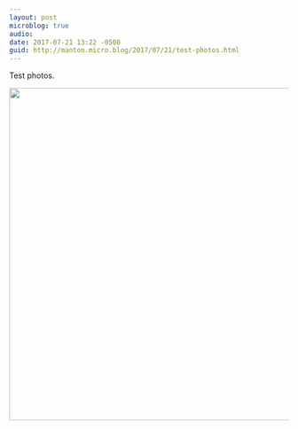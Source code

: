 ```yaml
---
layout: post
microblog: true
audio: 
date: 2017-07-21 13:22 -0500
guid: http://manton.micro.blog/2017/07/21/test-photos.html
---
```

Test photos.

<img src="http://micro.manton.org/uploads/2017/0c424fc6b9.jpg" width="600" height="600" style="height: auto" />
